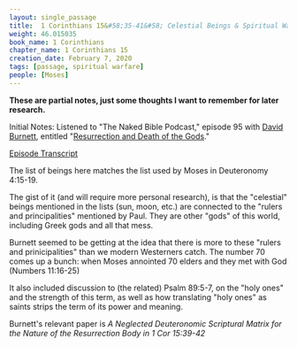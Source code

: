 ```yaml
---
layout: single_passage
title:  1 Corinthians 15&#58;35-41&#58; Celestial Beings & Spiritual Warfare
weight: 46.015035
book_name: 1 Corinthians
chapter_name: 1 Corinthians 15
creation_date: February 7, 2020
tags: [passage, spiritual warfare]
people: [Moses]
---
```


**These are partial notes, just some thoughts I want to remember for later research.**

Initial Notes:
Listened to "The Naked Bible Podcast," episode 95 with [David Burnett](https://www.linkedin.com/in/david-burnett-8a598675/), entitled "[Resurrection and Death of the Gods](https://drmsh.com/naked-bible-95-david-burnett-resurrection-and-the-death-of-the-gods/)."

[Episode Transcript](https://www.nakedbiblepodcast.com/wp-content/uploads/2016/04/Transcript-95-David-Burnett-Death-of-the-Gods.pdf)

The list of beings here matches the list used by Moses in Deuteronomy 4:15-19.

The gist of it (and will require more personal research), is that the "celestial" beings mentioned in the lists (sun, moon, etc.) are connected to the "rulers and principalities" mentioned by Paul.  They are other "gods" of this world, including Greek gods and all that mess.

Burnett seemed to be getting at the idea that there is more to these "rulers and prinicipalities" than we modern Westerners catch.  The number 70 comes up a bunch: when Moses annointed 70 elders and they met with God (Numbers 11:16-25)

It also included discussion to (the related) Psalm 89:5-7, on the "holy ones" and the strength of this term, as well as how translating "holy ones" as saints strips the term of its power and meaning.

Burnett's relevant paper is _A Neglected Deuteronomic Scriptural Matrix for the Nature of the Resurrection Body in 1 Cor 15:39-42_